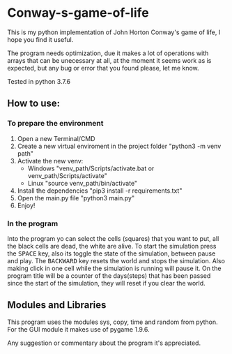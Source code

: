 # Conway-s-game-of-life
This is my python implementation of John Horton Conway's game of life, I hope you find it useful.

The program needs optimization, due it makes a lot of operations with arrays that can be unecessary at all, at the moment it seems work as is expected, but any bug or error that you found please, let me know. 

Tested in python 3.7.6

## How to use:

### To prepare the environment

1. Open a new Terminal/CMD
2. Create a new virtual enviroment in the project folder "python3 -m venv path"
3. Activate the new venv:
   - Windows "venv_path/Scripts/activate.bat or venv_path/Scripts/activate"
   - Linux "source venv_path/bin/activate"
4. Install the dependencies "pip3 install -r requirements.txt"
5. Open the main.py file "python3 main.py"
6. Enjoy!

### In the program

Into the program yo can select the cells (squares) that you want to put, all the black cells are dead, the white are alive.
To start the simulation press the <kbd>SPACE</kbd> key, also its toggle the state of the simulation, between pause and play.
The <kbd>BACKWARD</kbd> key resets the world and stops the simulation.
Also making click in one cell while the simulation is running will pause it.
On the program title will be a counter of the days(steps) that has been passed since the start of the simulation, they will reset if you clear the world.

## Modules and Libraries

This program uses the modules sys, copy, time and random from python.
For the GUI module it makes use of pygame 1.9.6.

Any suggestion or commentary about the program it's appreciated.